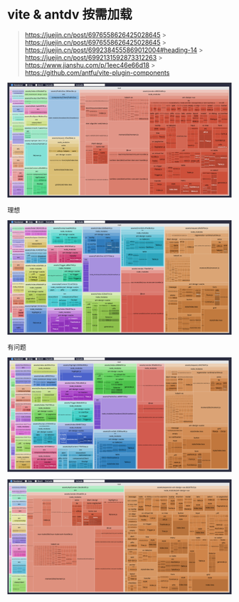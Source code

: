 # vite & antdv 按需加载

> https://juejin.cn/post/6976558626425028645 > https://juejin.cn/post/6976558626425028645 > https://juejin.cn/post/6992384555869012004#heading-14 > https://juejin.cn/post/6992131592873312263 > https://www.jianshu.com/p/1eec46e66d18 > https://github.com/antfu/vite-plugin-components

![image-20210826192422901](./images/vite-antd/image-20210826192422901.png)

理想

![image-20210826192258672](./images/vite-antd/image-20210826192258672.png)

有问题

![image-20210826193711924](./images/vite-antd/image-20210826193711924.png)

![image-20210826200335594](./images/vite-antd/image-20210826200335594.png)
